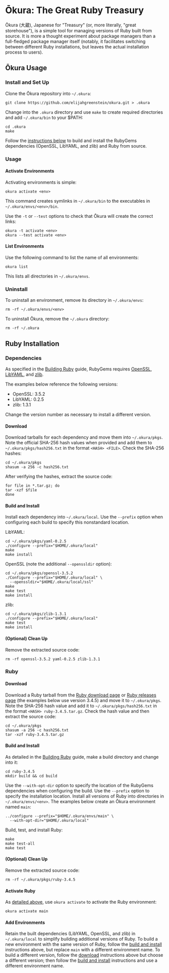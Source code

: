 # Ōkura: The Great Ruby Treasury

Ōkura (大蔵), Japanese for "Treasury" (or, more literally, "great storehouse"), is a simple tool for managing versions of Ruby built from source. It is more a thought experiment about package managers than a full-fledged package manager itself (notably, it facilitates switching between different Ruby installations, but leaves the actual installation process to users).

## Ōkura Usage

### Install and Set Up

Clone the Ōkura repository into `~/.okura`:

```
git clone https://github.com/elijahgreenstein/okura.git > .okura
```

Change into the `.okura` directory and use `make` to create required directories and add `~/.okura/bin` to your $PATH:

```
cd .okura
make
```

Follow the [instructions below](#ruby-installation) to build and install the RubyGems dependencies (OpenSSL, LibYAML, and zlib) and Ruby from source.

### Usage

#### Activate Environments

Activating environments is simple:

```
okura activate <env>
```

This command creates symlinks in `~/.okura/bin` to the executables in `~/.okura/envs/<env>/bin`.

Use the `-t` or `--test` options to check that Ōkura will create the correct links:

```
okura -t activate <env>
okura --test activate <env>
```

#### List Environments

Use the following command to list the name of all environments:

```
okura list
```

This lists all directories in `~/.okura/envs`.

### Uninstall

To uninstall an environment, remove its directory in `~/.okura/envs`:

```
rm -rf ~/.okura/envs/<env>
```

To uninstall Ōkura, remove the `~/.okura` directory:

```
rm -rf ~/.okura
```

## Ruby Installation

### Dependencies

As specified in the [Building Ruby][ruby-building] guide, RubyGems requires [OpenSSL][openssl-download], [LibYAML][libyaml-source], and [zlib][zlib].

The examples below reference the following versions:

- OpenSSL: 3.5.2
- LibYAML: 0.2.5
- zlib: 1.3.1

Change the version number as necessary to install a different version.

#### Download

Download tarballs for each dependency and move them into `~/.okura/pkgs`. Note the official SHA-256 hash values when provided and add them to `~/.okura/pkgs/hash256.txt` in the format `<HASH> <FILE>`. Check the SHA-256 hashes:

```
cd ~/.okura/pkgs
shasum -a 256 -c hash256.txt
```

After verifying the hashes, extract the source code:

```
for file in *.tar.gz; do
tar -xzf $file
done
```

#### Build and Install

Install each dependency into `~/.okura/local`. Use the `--prefix` option when configuring each build to specify this nonstandard location.

LibYAML:

```
cd ~/.okura/pkgs/yaml-0.2.5
./configure --prefix="$HOME/.okura/local"
make
make install
```

OpenSSL (note the additional `--openssldir` option):

```
cd ~/.okura/pkgs/openssl-3.5.2
./Configure --prefix="$HOME/.okura/local" \
  --openssldir="$HOME/.okura/local/ssl"
make
make test
make install
```

zlib:

```
cd ~/.okura/pkgs/zlib-1.3.1
./configure --prefix="$HOME/.okura/local"
make test
make install
```

#### (Optional) Clean Up

Remove the extracted source code:

```
rm -rf openssl-3.5.2 yaml-0.2.5 zlib-1.3.1
```

### Ruby

#### Download

Download a Ruby tarball from the [Ruby download page][ruby-download] or [Ruby releases page][ruby-releases] (the examples below use version 3.4.5) and move it to `~/.okura/pkgs`. Note the SHA-256 hash value and add it to `~/.okura/pkgs/hash256.txt` in the format `<HASH> ruby-3.4.5.tar.gz`. Check the hash value and then extract the source code:

```
cd ~/.okura/pkgs
shasum -a 256 -c hash256.txt
tar -xzf ruby-3.4.5.tar.gz
```

#### Build and Install

As detailed in the [Building Ruby][ruby-building] guide, make a build directory and change into it:

```
cd ruby-3.4.5
mkdir build && cd build
```

Use the `--with-opt-dir` option to specify the location of the RubyGems dependencies when configuring the build. Use the `--prefix` option to specify the installation location. Install all versions of Ruby into directories in `~/.okura/envs/<env>`. The examples below create an Ōkura environment named `main`:

```
../configure --prefix="$HOME/.okura/envs/main" \
  --with-opt-dir="$HOME/.okura/local"
```

Build, test, and install Ruby:

```
make
make test-all
make test
```

#### (Optional) Clean Up

Remove the extracted source code:

```
rm -rf ~/.okura/pkgs/ruby-3.4.5
```

#### Activate Ruby

As [detailed above](#activate-environments), use `okura activate` to activate the Ruby environment:

```
okura activate main
```

#### Add Environments

Retain the built dependencies (LibYAML, OpenSSL, and zlib) in `~/.okura/local` to simplify building additional versions of Ruby. To build a new environment with the same version of Ruby, follow the [build and install](#build-and-install-1) instructions above, but replace `main` with a different environment name. To build a different version, follow the [download](#download-1) instructions above but choose a different version; then follow the [build and install](#build-and-install-1) instructions and use a different environment name.

[libyaml-source]: https://pyyaml.org/wiki/LibYAML "LibYAML"
[openssl-download]: https://github.com/openssl/openssl/releases "OpenSSL Releases"
[ruby-building]: https://docs.ruby-lang.org/en/master/contributing/building_ruby_md.html "Building Ruby"
[ruby-download]: https://www.ruby-lang.org/en/downloads/ "Download Ruby"
[ruby-releases]: https://www.ruby-lang.org/en/downloads/releases/ "Ruby Releases"
[zlib]: https://www.zlib.net/ "zlib"
